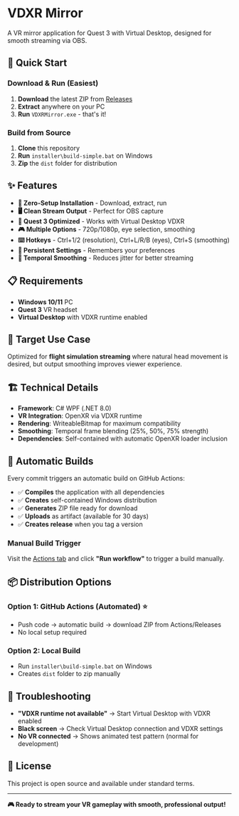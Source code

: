 # VDXR Mirror

A VR mirror application for Quest 3 with Virtual Desktop, designed for smooth streaming via OBS.

## 🚀 Quick Start

### Download & Run (Easiest)
1. **Download** the latest ZIP from [Releases](../../releases)
2. **Extract** anywhere on your PC
3. **Run** `VDXRMirror.exe` - that's it!

### Build from Source
1. **Clone** this repository
2. **Run** `installer\build-simple.bat` on Windows
3. **Zip** the `dist` folder for distribution

## ✨ Features

- **🎯 Zero-Setup Installation** - Download, extract, run
- **🖥️ Clean Stream Output** - Perfect for OBS capture
- **📱 Quest 3 Optimized** - Works with Virtual Desktop VDXR
- **🎮 Multiple Options** - 720p/1080p, eye selection, smoothing
- **⌨️ Hotkeys** - Ctrl+1/2 (resolution), Ctrl+L/R/B (eyes), Ctrl+S (smoothing)
- **💾 Persistent Settings** - Remembers your preferences
- **🎨 Temporal Smoothing** - Reduces jitter for better streaming

## 📋 Requirements

- **Windows 10/11** PC
- **Quest 3** VR headset  
- **Virtual Desktop** with VDXR runtime enabled

## 🎯 Target Use Case

Optimized for **flight simulation streaming** where natural head movement is desired, but output smoothing improves viewer experience.

## 🏗️ Technical Details

- **Framework**: C# WPF (.NET 8.0)
- **VR Integration**: OpenXR via VDXR runtime
- **Rendering**: WriteableBitmap for maximum compatibility
- **Smoothing**: Temporal frame blending (25%, 50%, 75% strength)
- **Dependencies**: Self-contained with automatic OpenXR loader inclusion

## 🔄 Automatic Builds

Every commit triggers an automatic build on GitHub Actions:
- ✅ **Compiles** the application with all dependencies
- ✅ **Creates** self-contained Windows distribution  
- ✅ **Generates** ZIP file ready for download
- ✅ **Uploads** as artifact (available for 30 days)
- ✅ **Creates release** when you tag a version

### Manual Build Trigger
Visit the [Actions tab](../../actions) and click **"Run workflow"** to trigger a build manually.

## 📦 Distribution Options

### Option 1: GitHub Actions (Automated) ⭐
- Push code → automatic build → download ZIP from Actions/Releases
- No local setup required

### Option 2: Local Build  
- Run `installer\build-simple.bat` on Windows
- Creates `dist` folder to zip manually

## 🐛 Troubleshooting

- **"VDXR runtime not available"** → Start Virtual Desktop with VDXR enabled
- **Black screen** → Check Virtual Desktop connection and VDXR settings
- **No VR connected** → Shows animated test pattern (normal for development)

## 📄 License

This project is open source and available under standard terms.

---

**🎮 Ready to stream your VR gameplay with smooth, professional output!**